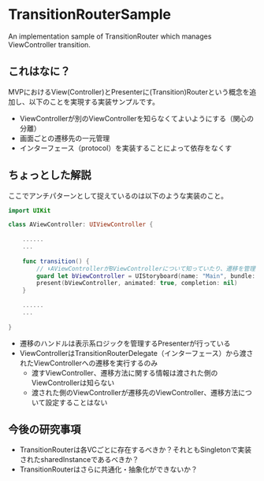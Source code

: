 # TransitionRouterSample
An implementation sample of TransitionRouter which manages ViewController transition.

## これはなに？
MVPにおけるView(Controller)とPresenterに(Transition)Routerという概念を追加し、以下のことを実現する実装サンプルです。

- ViewControllerが別のViewControllerを知らなくてよいようにする（関心の分離）
- 画面ごとの遷移先の一元管理
- インターフェース（protocol）を実装することによって依存をなくす

## ちょっとした解説

ここでアンチパターンとして捉えているのは以下のような実装のこと。

```swift
import UIKit

class AViewController: UIViewController {
    
    ......
    ...
    
    func transition() {
        // ⬇︎AViewControllerがBViewControllerについて知っていたり、遷移を管理していたりする
        guard let bViewController = UIStoryboard(name: "Main", bundle: nil).instantiateViewController(withIdentifier: "BViewController") as? BViewController else { return }
        present(bViewController, animated: true, completion: nil)
    }
    
    ......
    ...
    
}

```

- 遷移のハンドルは表示系ロジックを管理するPresenterが行っている
- ViewControllerはTransitionRouterDelegate（インターフェース）から渡されたViewControllerへの遷移を実行するのみ
  - 渡すViewController、遷移方法に関する情報は渡された側のViewControllerは知らない
  - 渡された側のViewControllerが遷移先のViewController、遷移方法について設定することはない

## 今後の研究事項
- TransitionRouterは各VCごとに存在するべきか？それともSingletonで実装されたsharedInstanceであるべきか？
- TransitionRouterはさらに共通化・抽象化ができないか？
